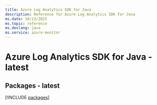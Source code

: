 ```yaml
---
title: Azure Log Analytics SDK for Java
description: Reference for Azure Log Analytics SDK for Java
ms.date: 10/13/2025
ms.topic: reference
ms.devlang: java
ms.service: azure-monitor
---
```

# Azure Log Analytics SDK for Java - latest
## Packages - latest
[!INCLUDE [packages](log-analytics-index.md)]
